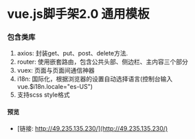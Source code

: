 # vue.js脚手架2.0 通用模板

### 包含类库
  1. axios: 封装get、put、post、delete方法.
  2. router: 使用嵌套路由，包含公共头部、侧边栏、主内容三个部分
  3. vuex: 页面与页面间通信神器
  4. i18n: 国际化，根据浏览器的设置自动选择语言(控制台输入vue.$i18n.locale="es-US")
  5. 支持scss style格式


#### 预览
* [链接: http://49.235.135.230/](http://49.235.135.230/)

